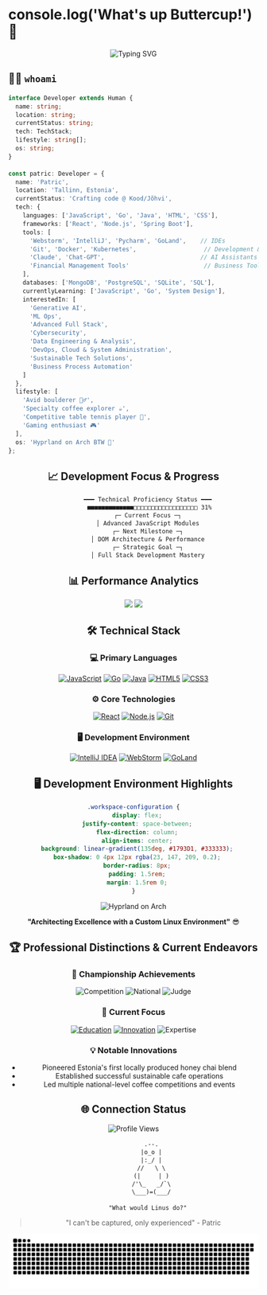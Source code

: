 # console.log('What's up Buttercup!') 👾

<div align="center">
  <img src="https://readme-typing-svg.demolab.com?font=Fira+Code&size=23&duration=4200&pause=420&color=FF61A6&center=true&vCenter=true&width=960&lines=Searching+for+Life's+Purpose...;Full+Stack+Developer+in+Progress;Crafting+Digital+Dreams+in+Estonia;Code+is+like+a+joke%3A+if+you+have+to+explain+it%2C+it's+bad;Reading+code+is+an+art%2C+writing+it+is+just+the+start;Make+it+work%2C+then+make+it+reusable" alt="Typing SVG" />
</div>

## 👨‍💻 `whoami`

```typescript
interface Developer extends Human {
  name: string;
  location: string;
  currentStatus: string;
  tech: TechStack;
  lifestyle: string[];
  os: string;
}

const patric: Developer = {
  name: 'Patric',
  location: 'Tallinn, Estonia',
  currentStatus: 'Crafting code @ Kood/Jõhvi',
  tech: {
    languages: ['JavaScript', 'Go', 'Java', 'HTML', 'CSS'],
    frameworks: ['React', 'Node.js', 'Spring Boot'],
    tools: [
      'Webstorm', 'IntelliJ', 'Pycharm', 'GoLand',    // IDEs
      'Git', 'Docker', 'Kubernetes',                   // Development & Operations
      'Claude', 'Chat-GPT',                           // AI Assistants
      'Financial Management Tools'                     // Business Tools
    ],
    databases: ['MongoDB', 'PostgreSQL', 'SQLite', 'SQL'],
    currentlyLearning: ['JavaScript', 'Go', 'System Design'],
    interestedIn: [
      'Generative AI',
      'ML Ops',
      'Advanced Full Stack',
      'Cybersecurity',
      'Data Engineering & Analysis',
      'DevOps, Cloud & System Administration',
      'Sustainable Tech Solutions',
      'Business Process Automation'
    ]
  },
  lifestyle: [
    'Avid boulderer 🧗‍♂️',
    'Specialty coffee explorer ☕',
    'Competitive table tennis player 🏓',
    'Gaming enthusiast 🎮'
  ],
  os: 'Hyprland on Arch BTW 🐧'
};
```

<div align="center">

## 📈 Development Focus & Progress
```ascii
        ━━━ Technical Proficiency Status ━━━
          ■■■■■■■■■■■■■□□□□□□□□□□□□□□□□□□ 31% 
        ┌─ Current Focus ─┐
        │ Advanced JavaScript Modules
        ┌─ Next Milestone ─┐
        │ DOM Architecture & Performance
        ┌─ Strategic Goal ─┐
        │ Full Stack Development Mastery
```

## 📊 Performance Analytics

<img height="180em" src="https://github-readme-stats.vercel.app/api?username=Pilves&show_icons=true&theme=radical&include_all_commits=true&count_private=true"/>
<img height="180em" src="https://github-readme-stats.vercel.app/api/top-langs/?username=Pilves&layout=compact&langs_count=8&theme=radical"/>

## 🛠️ Technical Stack

### 💻 Primary Languages
[![JavaScript](https://img.shields.io/badge/JavaScript-Junior-black?style=for-the-badge&logo=javascript)](https://developer.mozilla.org/en-US/docs/Web/JavaScript)
[![Go](https://img.shields.io/badge/Go-Intern-black?style=for-the-badge&logo=go)](https://go.dev/)
[![Java](https://img.shields.io/badge/Java-Intern-black?style=for-the-badge&logo=java)](https://www.java.com/)
[![HTML5](https://img.shields.io/badge/HTML5-Intermediate-black?style=for-the-badge&logo=html5)](https://developer.mozilla.org/en-US/docs/Web/HTML)
[![CSS3](https://img.shields.io/badge/CSS3-Intermediate-black?style=for-the-badge&logo=css3)](https://developer.mozilla.org/en-US/docs/Web/CSS)

### ⚙️ Core Technologies
[![React](https://img.shields.io/badge/React-Intern-black?style=for-the-badge&logo=react)](https://react.dev/)
[![Node.js](https://img.shields.io/badge/Node.js-Intern-black?style=for-the-badge&logo=node.js)](https://nodejs.org/)
[![Git](https://img.shields.io/badge/Git-Skilled-black?style=for-the-badge&logo=git)](https://git-scm.com/)

### 🖥️ Development Environment
[![IntelliJ IDEA](https://img.shields.io/badge/IntelliJ_IDEA-Primary-black?style=for-the-badge&logo=intellij-idea)](https://www.jetbrains.com/idea/)
[![WebStorm](https://img.shields.io/badge/WebStorm-Primary-black?style=for-the-badge&logo=webstorm)](https://www.jetbrains.com/webstorm/)
[![GoLand](https://img.shields.io/badge/GoLand-Primary-black?style=for-the-badge&logo=goland)](https://www.jetbrains.com/go/)


## 🖥️ Development Environment Highlights
```css
.workspace-configuration {
  display: flex;
  justify-content: space-between;
  flex-direction: column;
  align-items: center;
  background: linear-gradient(135deg, #1793D1, #333333);
  box-shadow: 0 4px 12px rgba(23, 147, 209, 0.2);
  border-radius: 8px;
  padding: 1.5rem;
  margin: 1.5rem 0;
}
```

<img src="https://img.shields.io/badge/OS-Hyprland%20on%20Arch%20Linux-blueviolet?style=for-the-badge&logo=arch-linux&logoColor=white" alt="Hyprland on Arch"/>

**"Architecting Excellence with a Custom Linux Environment"** 😎

## 🏆 Professional Distinctions & Current Endeavors

### 🌟 Championship Achievements
![Competition](https://img.shields.io/badge/Stockholm_Specialty_Coffee_Festival-1st_Place-gold?style=for-the-badge)
![National](https://img.shields.io/badge/Estonian_Latte_Art-Multiple_Champion-gold?style=for-the-badge)
![Judge](https://img.shields.io/badge/Competition_Judge-National_Level-blue?style=for-the-badge)

### 🎯 Current Focus
[![Education](https://img.shields.io/badge/Full_Stack_Development-Kood/Jõhvi-1793D1?style=for-the-badge)](https://kood.tech/)
[![Innovation](https://img.shields.io/badge/Chaidla-Pioneering_Sustainable_Products-2ea44f?style=for-the-badge)](https://chaidla.ee)
![Expertise](https://img.shields.io/badge/Specialty_Coffee-Industry_Leader-brown?style=for-the-badge)

### 💡 Notable Innovations
- Pioneered Estonia's first locally produced honey chai blend
- Established successful sustainable cafe operations
- Led multiple national-level coffee competitions and events

## 🌐 Connection Status
![Profile Views](https://komarev.com/ghpvc/?username=Pilves&style=for-the-badge&color=blueviolet)

```ascii
                    .--.          
                   |o_o |         
                   |:_/ |         
                  //   \ \        
                 (|     | )       
                /'\_   _/`\      
                \___)=(___/      

        "What would Linus do?"
```

> "I can't be captured, only experienced" - Patric

<picture>
  <source media="(prefers-color-scheme: dark)" srcset="https://raw.githubusercontent.com/Pilves/Pilves/output/github-contribution-grid-snake-dark.svg">
  <source media="(prefers-color-scheme: light)" srcset="https://raw.githubusercontent.com/Pilves/Pilves/output/github-contribution-grid-snake.svg">
  <img alt="github contribution grid snake animation" src="https://raw.githubusercontent.com/Pilves/Pilves/output/github-contribution-grid-snake.svg">
</picture>

</div>

<!-- Why are you looking at the source code?!?!?!?!?? 🎮 -->
